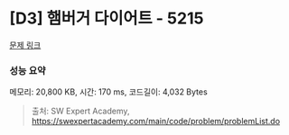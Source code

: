 # [D3] 햄버거 다이어트 - 5215 

[문제 링크](https://swexpertacademy.com/main/code/problem/problemDetail.do?contestProbId=AWT-lPB6dHUDFAVT) 

### 성능 요약

메모리: 20,800 KB, 시간: 170 ms, 코드길이: 4,032 Bytes



> 출처: SW Expert Academy, https://swexpertacademy.com/main/code/problem/problemList.do